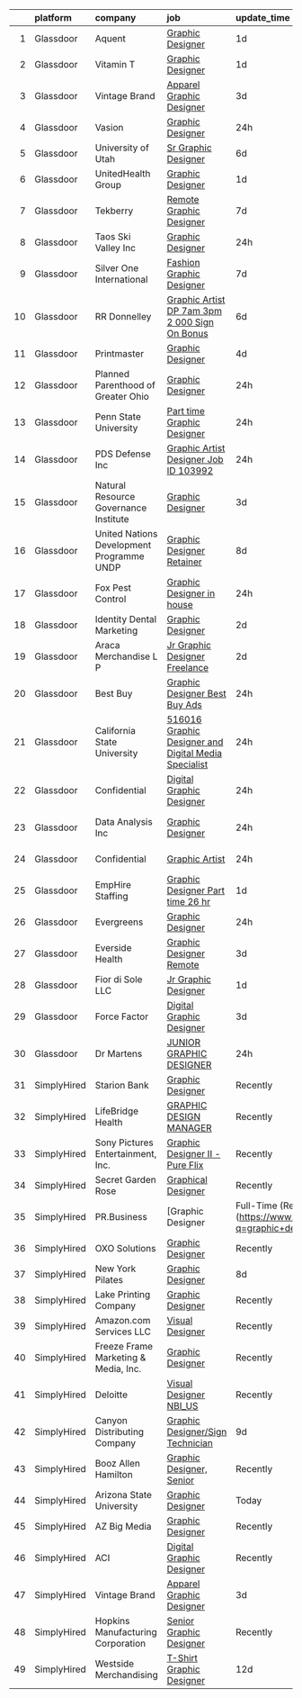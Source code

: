 

|    | platform    | company                                    | job                                                                                                                                                                                                                                                                                                                                                                                                                                                                                                                                                                                                                                                                                                                                                                                                                                                                                                                                                                                                                                      | update_time   | location            |
|---:|:------------|:-------------------------------------------|:-----------------------------------------------------------------------------------------------------------------------------------------------------------------------------------------------------------------------------------------------------------------------------------------------------------------------------------------------------------------------------------------------------------------------------------------------------------------------------------------------------------------------------------------------------------------------------------------------------------------------------------------------------------------------------------------------------------------------------------------------------------------------------------------------------------------------------------------------------------------------------------------------------------------------------------------------------------------------------------------------------------------------------------------|:--------------|:--------------------|
|  1 | Glassdoor   | Aquent                                     | [Graphic Designer](https://www.glassdoor.com/partner/jobListing.htm?pos=114&ao=1110586&s=58&guid=00000181b889fb07aab8a8d494b80976&src=GD_JOB_AD&t=SR&vt=w&cs=1_49b6e944&cb=1656658459774&jobListingId=1007971596810&cpc=F41FEAB56D215062&jrtk=3-0-1g6s8jupfim9k801-1g6s8juq2i6hs800-81418f7c6a98bdd3--6NYlbfkN0DMrcEu7yrtATojKJA7cEzGQ3FdRGWLh0CZQInL4ECGI9gD0Wolx9R2EDT7B77c2cQVJ4LZJrSLABm97A7FnMRhAb9cU4MSKmesv3qN2eNllZh34yVSJ8NSuphVpLXF6iGWahiHgFJroTRbXYj0pYeKsS4bkzFuo8z6qg091fzwxNJ-c4vcvGykbK_TwE9hdZG8GJlXm8p7UoqKR_nrgIO1uqDXB3ZmWG48pbytKrPRnjZIdtSsUkG1DPPbRvdviPT6y6A_e1X6kmCI3whC2joNVkJUYOldbCdagoFxm8ACqvy5Qu_T5Ull8D5E9P3N32oooOeyjmKWWihyu5rjpIxDSW1cX3xhami5pxlwDCWvJi5hfLFqpEVJOA08wUrZmuHOZDTpnJRQHYX0eOpKLsaCcgnETLHg_Vax9NN8hmZlYfZ4WW1sf6tzf_zGLDfLfNdM5TPcCXebrQ%3D%3D)                                                                                                                                                                                                                                       | 1d            | Remote              |
|  2 | Glassdoor   | Vitamin T                                  | [Graphic Designer](https://www.glassdoor.com/partner/jobListing.htm?pos=115&ao=1110586&s=58&guid=00000181b889fb07aab8a8d494b80976&src=GD_JOB_AD&t=SR&vt=w&cs=1_c7e46b9c&cb=1656658459774&jobListingId=1007971425417&cpc=F41FEAB56D215062&jrtk=3-0-1g6s8jupfim9k801-1g6s8juq2i6hs800-69e5d930d4038b90--6NYlbfkN0DMrcEu7yrtATojKJA7cEzGQ3FdRGWLh0CZQInL4ECGI6k5tN82kdM0OKoro5eXmjodCf6qjvBxomQkv9zLUguqZ3XdwliD8Hz6npiumh-3Y0dMCNtzodqAz9-xN2TElO-U299VvD9lhJIjnR4xp7A0ITGHB0jMBQTgNTnIvnz-4rG3H4uPTKiVFHvEUpUzheUsgPLvNJmSnQhins4rZKF-o1MNgkzD98h5jnvS93vQxMEMMq8OFEsCCTw1es2Oy5HsuC_aYVUxc5sLWXSZFLk8-TG3DLui2RAEFJ1LEwWjz-AQJ10DUakvfU7ywR2TITWJfrAPcbg1W3fw2FYNZeVrp0h30e8Oib2-N5ZpdGVskAEXF6udi6zvp9SN08vvOrkbUJ5uhj9zgmSrnX8_Fbp3PiUsY3HxyquVZG9sIeiThzzW-_Y00uywtZbFpfzkfbVThSigQ7bGCw%3D%3D)                                                                                                                                                                                                                                       | 1d            | Remote              |
|  3 | Glassdoor   | Vintage Brand                              | [Apparel Graphic Designer](https://www.glassdoor.com/partner/jobListing.htm?pos=106&ao=1110586&s=58&guid=00000181b889fb07aab8a8d494b80976&src=GD_JOB_AD&t=SR&vt=w&ea=1&cs=1_f7b85e24&cb=1656658459772&jobListingId=1007966596963&cpc=217C45A42544DB93&jrtk=3-0-1g6s8jupfim9k801-1g6s8juq2i6hs800-38afed33ba83a072--6NYlbfkN0Cp_WSJKd_Pz82imZmURPbhd3kYBsiZi4lpMLOH6vOlLHXZ4NTKdKhMpodYg_ElUV7cxQWFwLcKdSa0rBgfGTtG9OcXUcYLi8qERdJqGePMQ73YsA5PkjWWSNlxCsMhJwaP9JHe2F1Qtix47jYDXJxKjCDlIfiwhvKHlYhYGpwz40NeK4bEwCyANToXW77uptFCVqe1y3z_-lHmw5zsoUmp3qKpNCydN8oprlqdMxTEGK2vjZY9bmaFqqU46kTXP2EDjkFvYrSPJSuEL2PVaCRHBTEXITvHDdUV7vQtduKM0wCY1PwvoM7RYx7DJVpFkM4ZrTzGKDYR3ArGuwX1qD3KcR5sOg1x79xPGo9-DGfusDGaRHQo4FF99koUE3eHCg1kz4yrDhG3yCK6BQBwPdDJ7t04eyDzGWrtKEPCp57Gleb9YoyAvtO8u9le3H1EMz7_pxWrhHDOm5lRYp17slQrkMvg0ojPT4cALkhu1pAtNQb1f4ByJl6VptybM9JDPCc%3D)                                                                                                                                                                        | 3d            | Remote              |
|  4 | Glassdoor   | Vasion                                     | [Graphic Designer](https://www.glassdoor.com/partner/jobListing.htm?pos=126&ao=1136043&s=58&guid=00000181b889fb07aab8a8d494b80976&src=GD_JOB_AD&t=SR&vt=w&cs=1_42f18d04&cb=1656658459776&jobListingId=1007975233872&jrtk=3-0-1g6s8jupfim9k801-1g6s8juq2i6hs800-baf23a37b326afa3-)                                                                                                                                                                                                                                                                                                                                                                                                                                                                                                                                                                                                                                                                                                                                                        | 24h           | Lehi, UT            |
|  5 | Glassdoor   | University of Utah                         | [Sr  Graphic Designer](https://www.glassdoor.com/partner/jobListing.htm?pos=102&ao=1110586&s=58&guid=00000181b889fb07aab8a8d494b80976&src=GD_JOB_AD&t=SR&vt=w&cs=1_2594043a&cb=1656658459771&jobListingId=1007961571118&cpc=7F406056C5176881&jrtk=3-0-1g6s8jupfim9k801-1g6s8juq2i6hs800-afc3bb64af27eadc--6NYlbfkN0CeT8FX21qA8aHoekqZMuZU4Mih5bXiRa2bV6asheKhAhaoLeXTMF9jHbL_UojsfzqzpSHmIs4S45S-29HJSgN8AW0ieo0uTzEy07rGXdMiyDQ0-uNhXp1bBgZ8U8mVOY3YD9WiBHEiWtRotGI5-_ogRUOPYmC2ah_FP9f_pfDImgV6W3_dx1ZZ59qrSZ7BKEnmf2e460qEkPcCoqYPYqTHKTZK-lYhMBxUca3Oe5DgXFhUlHUWASbVKqrltgqNJ-AbIZ_NV2gX3fOpKmPzdzHpSz3vh-GDfUf23AZlX01Rjkfs8_xvW0KVb-aG9hMOFZKjlrWj9nsi9nI968Oh38EK-1-oR4HnEI56lD3qGlP0nQjGZ0Q8Mq3BPAgMa5aY44hjWwRPdjiH7x0HdwOLZ0f_1RHEJI799drR_lL8gxU8UQ1QTavLvfF7KW3Iv-rMv768NDNQjo5sv7dcJuICrw1SwqZjbk52iME%3D)                                                                                                                                                                                                                 | 6d            | Salt Lake City, UT  |
|  6 | Glassdoor   | UnitedHealth Group                         | [Graphic Designer](https://www.glassdoor.com/partner/jobListing.htm?pos=112&ao=1110586&s=58&guid=00000181b889fb07aab8a8d494b80976&src=GD_JOB_AD&t=SR&vt=w&cs=1_9e8e1866&cb=1656658459773&jobListingId=1007971146369&cpc=C4A69CCDBB3B9599&jrtk=3-0-1g6s8jupfim9k801-1g6s8juq2i6hs800-546f007b4babc294--6NYlbfkN0C8O9VKdOj_1Zh75e9_CvYhSsWVxS1Pvi5WUWhsf4w7FJvt2herunrAnbex0gfe-mi3d55e9Q4ZEKP3iiM1NxOPLGiH7OCLB5DkDYJYOLXXoAwesci7c6ACVX2mc4_mY7VlYeS6uny5EAxNn0RVprsqfNLNLCmhjBIrx0BS-PPxJYmKsZoD78pW1te-el-N-DXZWe7CFJbc0mczWsy9G8wkloreMYNw13qlIQbiKQNRCqaxPsDBMklOIJCM0DEXWFlYy9I11qa-L1yje5B2yYfiK6F-_jLsDbf0n4oHbemCbnt3VswcMV9oVok_OfCwmX1VFCXL6oMmmm3Tb8SqWP601anfZ1nOSk7yXRalbfdSJLffK8h5LqajQ8CqF3seE8l5tnS1gOte1dgpKlGG73blm5cDvZuHLFLHrOmh4AXE5FyjnzB8jCMX)                                                                                                                                                                                                                                                                   | 1d            | Metairie, LA        |
|  7 | Glassdoor   | Tekberry                                   | [Remote Graphic Designer](https://www.glassdoor.com/partner/jobListing.htm?pos=117&ao=1110586&s=58&guid=00000181b889fb07aab8a8d494b80976&src=GD_JOB_AD&t=SR&vt=w&cs=1_8d46749b&cb=1656658459774&jobListingId=1007959541270&cpc=334ABAF5D42DC775&jrtk=3-0-1g6s8jupfim9k801-1g6s8juq2i6hs800-bd224231e4a2332e--6NYlbfkN0BDQrJHDr0jym1c460Rom7GbWBqeQg5GdRUBiBJdfTMP9g7xX-05YXYdcEBBbMbIOsbQXg7eUkWY4a6skr96-oziJ44WnqOSG0MT_R95d2xBigxspW3eYax8l4X2V7y5QxKnK7-XfuivAJg7IOiVC5x5tkdUfLqQyagXO50oN2vpnJ1A2ZZgepaqQpzbIesA4QGlt6ZUhpC7DWT9oFLSaCq7WEGQAqW_2qnC4KQAD087VTFmr2s0hlJ7A1noTYNA4IAnyEZMQ9kpM-wQFx-6ziC8vVdP-xS-n6kgYpzonNh2ffnDIda5QfF8AJy8UftwEzBzrWoQPjg0m4KHVqBq46c5x_eaO7C9JmSBY4yHA7YYcfsyyvHi1WfmyEeAxKco849TQNBdMRciC8Dz1_R9ztRLDuUvE_1jiI0AnnI2C_Wviwi4ycj6Hw70GcbNf4DOEfsCLC1h24vYG-pZiEDXLY7MiG_WBANgjhWFWEPpCDSkzKp-gr8lEAx_6rOZlKc7iy7xu52MjogJpA3Vy49aue3voTxAgMP480ytwaP6eh6P58lou0J9pyzUJhcTt3gHDo%3D)                                                                                                              | 7d            | Stanford, CA        |
|  8 | Glassdoor   | Taos Ski Valley  Inc                       | [Graphic Designer](https://www.glassdoor.com/partner/jobListing.htm?pos=127&ao=1136043&s=58&guid=00000181b889fb07aab8a8d494b80976&src=GD_JOB_AD&t=SR&vt=w&cs=1_53ef257d&cb=1656658459776&jobListingId=1007972613640&jrtk=3-0-1g6s8jupfim9k801-1g6s8juq2i6hs800-1fc9123d1d7fb0ea-)                                                                                                                                                                                                                                                                                                                                                                                                                                                                                                                                                                                                                                                                                                                                                        | 24h           | Taos Ski Valley, NM |
|  9 | Glassdoor   | Silver One International                   | [Fashion   Graphic Designer](https://www.glassdoor.com/partner/jobListing.htm?pos=104&ao=1110586&s=58&guid=00000181b889fb07aab8a8d494b80976&src=GD_JOB_AD&t=SR&vt=w&ea=1&cs=1_99e59279&cb=1656658459772&jobListingId=1007960182730&cpc=A0637F14311B9419&jrtk=3-0-1g6s8jupfim9k801-1g6s8juq2i6hs800-3a6a9cb12624eae0--6NYlbfkN0CPKkCvCkja5ODHbDGpYljTShcneim2dZY2lAzUYGn0_73bX5U5zSpw1-HyiiWgRcUjDq3i3VUoVJlTgkZDmhvlXX518Sipwod1cTQiTxAsFXCPT7pTeq8s_3FoszeZkZC-JeecFrGFslj4r1eijsPk-JPu5v57Clh1fePcP5cvQ-NvLbo1Pbp252Tlzg6U5guw-R3iJWr0IStd4YZ7Ba3qFGugrRzB41W2u4dl8IQVwsj50AVxiGzP3WpgeajwxjjQ2fsSUV-uMIYibbHnaAuYOP4E5XavBA7gHWi9LXkDmXhd_FC1PwXClOrEpVJS4V5t6fAy5DJ4_iPT9wYaPe1OcH7r1z0CDCx2oWAX23sxmUtNcW6mbcLOHZQqg6j9w3eHBJP62J_o1Fv0vzqMah-XzwTrRZUrQGHJ6jR7OFmLpzt3G8GKQpeSJYeVaUrIPi7r9vGihWmjEavQVNZmQ6GBJPUf-ki7EbFVgqZYo9_ULQSAxyhbLU0s4Glg2yzz7kcaSdKZ17Eu7Q%3D%3D)                                                                                                                                                        | 7d            | New York, NY        |
| 10 | Glassdoor   | RR Donnelley                               | [Graphic Artist DP 7am   3pm   2 000 Sign On Bonus ](https://www.glassdoor.com/partner/jobListing.htm?pos=111&ao=1110586&s=58&guid=00000181b889fb07aab8a8d494b80976&src=GD_JOB_AD&t=SR&vt=w&cs=1_0659c980&cb=1656658459773&jobListingId=1007962792214&cpc=AC285F3A3ECA6BB0&jrtk=3-0-1g6s8jupfim9k801-1g6s8juq2i6hs800-1322ae7e52e04e34--6NYlbfkN0DQpuU7UE6yhN46mdqZaAMIaggdPPHg1fhRxyLNKUmHpxxgyMMziLTYg2mRwjzRr9Z72uA79F2RcJJudurGfkhp2JdPLrN5xqaSTgkler9i8PT_RHTVdAkQecjvryKD0CRyJaYM2j8CxpLxwuJY8ayU4RvSGoO2UoGOjzAoQBUmv6Zw86_f-cl572lAVogM1mhPDfwXSVS1JsF190oeEkAjXtKmVqsUMg7XRHj_j6v2nBiYYV2O8XXqys86OCQSU-Vr_0zRvrhQwYQAdPzTy3Eo8j4TdEnDJBFNTunAPM-czs41EqTbQxSZPefKHmK1YfMzt-_14K7uhkWc-mQDtOa19EP8s9T1bREcu-2gbqG4X7ULFmtPnWOcMPa9M6y8i5K5v3CbKQ_9495cJ2GLywPYDL1_D9NhZRkU1C_gfcgQA_ucuqGf1EyJGQ7YH7f5NLSHQoBFtxDuX86uCqa-_WD5WRoCaLw2UV5jgs9t3rzM3LcIRTUmG_0GlVDhwYroBSfjTjC0XsjRNtD0JIdytQD_ChaRIlcC6XOu7zMnhpo6MJEJCTOZQCvmcY3nhGlH5eg1_ohu1HO3YnA0vQYp4-iSHCoDnZn7zHkooy1jE55VaPF-d6FQubFb-898uAn6FpAHMnGTWfh3CEgnLHiMu02w) | 6d            | De Pere, WI         |
| 11 | Glassdoor   | Printmaster                                | [Graphic Designer](https://www.glassdoor.com/partner/jobListing.htm?pos=108&ao=1110586&s=58&guid=00000181b889fb07aab8a8d494b80976&src=GD_JOB_AD&t=SR&vt=w&ea=1&cs=1_deb809a0&cb=1656658459773&jobListingId=1007963750432&cpc=7AD1D84939BBEEF3&jrtk=3-0-1g6s8jupfim9k801-1g6s8juq2i6hs800-9b8bd9d780b93bcf--6NYlbfkN0ASRcxed9sO92CpqDpUdGpPijgiXYXHBvP2m2p5P2P8xaOk1A7j9e1V8eh_OIARi5Gc-pxcs30LUwqLcXLUZ8NMaPRUq8F5sUzSzx-oDY0lDu5VTKpIp2tgG0bqfrD0r5PUgrJVhCF0ZC-MoNVvGjnIliAhkCmArHXyt-uceP_tkv86aedd3GFDRp8d5HejFRzg6JCqacxfIUoGLQ0eI55AxEi28vAGDHYTlE-q1vEjLv22dS_PNtB-UpBIRC_EbfOFUwYAz-LDQZTCQtBp71VTNN2mvRyK4JTa8ZtPBKRwOaxEHsn8NidNxLjNfPMs-mrYboCix2sfSXj_GqTg1hOKLt1-zItxH45i2xqQm9D-JMoccsNwEXwy6a2cPEid2hZBuKKG_ypAyL33b6e0GnEcpJPRSF6ch0bgZW561F7YsOM0dcKvFJEQBVGz6i5Xcs8vEOREdHjUB-KLhrl9m2BDY5KCciR-1amowGaDNiiSuA%3D%3D)                                                                                                                                                                                                  | 4d            | Norfolk, MA         |
| 12 | Glassdoor   | Planned Parenthood of Greater Ohio         | [Graphic Designer](https://www.glassdoor.com/partner/jobListing.htm?pos=128&ao=1136043&s=58&guid=00000181b889fb07aab8a8d494b80976&src=GD_JOB_AD&t=SR&vt=w&cs=1_09c8eb42&cb=1656658459776&jobListingId=1007975317142&jrtk=3-0-1g6s8jupfim9k801-1g6s8juq2i6hs800-8747f1a4d2de3f51-)                                                                                                                                                                                                                                                                                                                                                                                                                                                                                                                                                                                                                                                                                                                                                        | 24h           | Ohio                |
| 13 | Glassdoor   | Penn State University                      | [Part time Graphic Designer](https://www.glassdoor.com/partner/jobListing.htm?pos=124&ao=1136043&s=58&guid=00000181b889fb07aab8a8d494b80976&src=GD_JOB_AD&t=SR&vt=w&cs=1_725152f5&cb=1656658459776&jobListingId=1007972555754&jrtk=3-0-1g6s8jupfim9k801-1g6s8juq2i6hs800-51413ed675e86b29-)                                                                                                                                                                                                                                                                                                                                                                                                                                                                                                                                                                                                                                                                                                                                              | 24h           | University Park, FL |
| 14 | Glassdoor   | PDS Defense  Inc                           | [Graphic Artist Designer   Job ID 103992](https://www.glassdoor.com/partner/jobListing.htm?pos=116&ao=1110586&s=58&guid=00000181b889fb07aab8a8d494b80976&src=GD_JOB_AD&t=SR&vt=w&ea=1&cs=1_573ef4d3&cb=1656658459775&jobListingId=1007974894784&cpc=32EE424DE2B657EB&jrtk=3-0-1g6s8jupfim9k801-1g6s8juq2i6hs800-049001ed9b5f7af0--6NYlbfkN0BLQ6hkz6GMEPsiDV6dZwFY4wMBUE_AioakCFmtqBrqGrxCtQ4UOaWb1H3TF5yZ3tgH8eoLTtIzwBDoIDSIktHAx1dqHWEes_Ht3vzDGhrLAewkpHGavVFQTt4K5bezEX4MPoyd97vZmglQZpDCSxhv4o2bAENWi_0yASugmo86IdwExN42qHDETDmGPCJJ3tsqWMgMiWMcwPdjtGaSiD6Y_rXIdXaY-aOi67UpO1So4qO1BmBBU4q8G8WfgBKBwvBLRUpjanMsBx0RJA12aWCIPPRri9xKQUQRuf5fCvnn7GEr8a09OcfExUSaOK71HxC0F5UsuWZ42xPo18SQQm6D8MowOj8AsMN8VfN9NaXzw37-3Z3QT5gq1f5Jf2Cy42moMALSZGilxC-8ONkFX27Utb_elLIBPw5D6OSHgwYiW4rGBHK4nNfcRefvWKF9fb_U5F1KJH9tITASudCfbPwGnj5H-0CdiynC38dSTchGzAhWhCls1BYvuPW4Dyo4ZK23N58R7ORlhw%3D%3D)                                                                                                                                           | 24h           | Owego, NY           |
| 15 | Glassdoor   | Natural Resource Governance Institute      | [Graphic Designer](https://www.glassdoor.com/partner/jobListing.htm?pos=130&ao=1136043&s=58&guid=00000181b889fb07aab8a8d494b80976&src=GD_JOB_AD&t=SR&vt=w&cs=1_4312d35f&cb=1656658459776&jobListingId=1007966999803&jrtk=3-0-1g6s8jupfim9k801-1g6s8juq2i6hs800-a35ec85c633d3eb1-)                                                                                                                                                                                                                                                                                                                                                                                                                                                                                                                                                                                                                                                                                                                                                        | 3d            | New York, NY        |
| 16 | Glassdoor   | United Nations Development Programme  UNDP | [Graphic Designer  Retainer ](https://www.glassdoor.com/partner/jobListing.htm?pos=125&ao=1136043&s=58&guid=00000181b889fb07aab8a8d494b80976&src=GD_JOB_AD&t=SR&vt=w&cs=1_d004d166&cb=1656658459776&jobListingId=1007957267554&jrtk=3-0-1g6s8jupfim9k801-1g6s8juq2i6hs800-9eb7f1d2f1fc61df-)                                                                                                                                                                                                                                                                                                                                                                                                                                                                                                                                                                                                                                                                                                                                             | 8d            | Remote              |
| 17 | Glassdoor   | Fox Pest Control                           | [Graphic Designer  in house ](https://www.glassdoor.com/partner/jobListing.htm?pos=121&ao=1136043&s=58&guid=00000181b889fb07aab8a8d494b80976&src=GD_JOB_AD&t=SR&vt=w&ea=1&cs=1_397ddb93&cb=1656658459775&jobListingId=1007975506090&jrtk=3-0-1g6s8jupfim9k801-1g6s8juq2i6hs800-d80f6c0ac741cf5a-)                                                                                                                                                                                                                                                                                                                                                                                                                                                                                                                                                                                                                                                                                                                                        | 24h           | Logan, UT           |
| 18 | Glassdoor   | Identity Dental Marketing                  | [Graphic Designer](https://www.glassdoor.com/partner/jobListing.htm?pos=110&ao=1110586&s=58&guid=00000181b889fb07aab8a8d494b80976&src=GD_JOB_AD&t=SR&vt=w&ea=1&cs=1_42db5f11&cb=1656658459773&jobListingId=1007969164108&cpc=32EE424DE2B657EB&jrtk=3-0-1g6s8jupfim9k801-1g6s8juq2i6hs800-30ada088c0fad619--6NYlbfkN0Dr78ut6cohwPRRl2eH2TnUoEDRRoKNJ8Biv-eVx751-KUhonc7jgzxb0dtI1WzXBrd8SZhZ0cvtyTgnFD71LIbX62Z3oom780UIscMk-R-Ts-5eaAuLfu4BID4ixPXDxZt_8n6xHOL6vdQ5zstEp7h3tHVBpsjD6Nij9Lm35ClEPnfzj2MmwHaKDatIrX2XKGJHlvvfI49EK9DxmMfy1fVpyQP6Z51Z_tWntZTnxkqPOw7B_VowCRVN7cPU11QU_-UFZYEWesfmDU_qIGEO9w5h6V-nSnZ1zBEFMzon3R4cA5c8ZgOA8-hWp-gvPQLloxBbyRbrjgEzmh7X6Ysy5UrGGGa0ckrZDholAq0AxvuG3ZKOAN0Mw5-BloRzfG2Z5YsYm2dK7QiY6Blmy-xIm98M_OkPOkonIA43ddBrodf2T88rJkiniql77Tzsa73pv8cJvi0MUtIRHc-DWVch9o1-E6lrphBx9Ikn_Yag5UfVBhyXcdz5uyd)                                                                                                                                                                                              | 2d            | Remote              |
| 19 | Glassdoor   | Araca Merchandise L P                      | [Jr  Graphic Designer   Freelance](https://www.glassdoor.com/partner/jobListing.htm?pos=109&ao=1110586&s=58&guid=00000181b889fb07aab8a8d494b80976&src=GD_JOB_AD&t=SR&vt=w&ea=1&cs=1_01f2649a&cb=1656658459773&jobListingId=1007969224262&cpc=8795CF9063CD573D&jrtk=3-0-1g6s8jupfim9k801-1g6s8juq2i6hs800-4f202b68e8795897--6NYlbfkN0C5jinrRu9OFhzXOfMFG0wpnKYKfiIowwwIeRu8MnNJgc43Lf5OFtMVXfVG-wWgMYDgDAzBkjvsXjKsXQ7SrSkLqya4QFyStzmb1_W01uclnUgAK8sxOWNnjIF6s-qGzhS7Kc8xXrWAM7esJsagZJAwRebVVFNtMgVKaja0ngpl7nMb2LUak-EunU9xgPdp0sFPtZawcvbErZp3Inm1n5YYM9eXxUANOVUOWM-bgxJiJ0EoQJOs3LxKzj1gJp6FGMNRRF_ys-VouXEDNSQgfveztpTYaoJz32omx2QJRO3aBPN1KVe2z-TvuWgrJSeT4p89DBW74rU5igsxonQ9CLdxlfNSNFjbfTkix-09P2ReB-cQyQBcHEGN5FLyhbdb0uHk0b-UIv3Z7z5T_59R4p62abV4J0PX9VdwmmS9u-Ko81qwFXgdMdZ6fsJr9IBMzUMgo4OmhH6DF3cqWchaqZ1aqdMMmXnHuATaJ0fRCRNrgJzet7oZZUQITegxHY4i5qI%3D)                                                                                                                                                                | 2d            | Remote              |
| 20 | Glassdoor   | Best Buy                                   | [Graphic Designer   Best Buy Ads](https://www.glassdoor.com/partner/jobListing.htm?pos=119&ao=1136043&s=58&guid=00000181b889fb07aab8a8d494b80976&src=GD_JOB_AD&t=SR&vt=w&cs=1_5acefb20&cb=1656658459775&jobListingId=1007973233613&jrtk=3-0-1g6s8jupfim9k801-1g6s8juq2i6hs800-fc1ae784dc80265e-)                                                                                                                                                                                                                                                                                                                                                                                                                                                                                                                                                                                                                                                                                                                                         | 24h           | Richfield, MN       |
| 21 | Glassdoor   | California State University                | [516016   Graphic Designer and Digital Media Specialist](https://www.glassdoor.com/partner/jobListing.htm?pos=120&ao=1136043&s=58&guid=00000181b889fb07aab8a8d494b80976&src=GD_JOB_AD&t=SR&vt=w&cs=1_37ca7d97&cb=1656658459775&jobListingId=1007974126353&jrtk=3-0-1g6s8jupfim9k801-1g6s8juq2i6hs800-292574927b3f9455-)                                                                                                                                                                                                                                                                                                                                                                                                                                                                                                                                                                                                                                                                                                                  | 24h           | Fullerton, CA       |
| 22 | Glassdoor   | Confidential                               | [Digital Graphic Designer](https://www.glassdoor.com/partner/jobListing.htm?pos=107&ao=1110586&s=58&guid=00000181b889fb07aab8a8d494b80976&src=GD_JOB_AD&t=SR&vt=w&ea=1&cs=1_2573455f&cb=1656658459772&jobListingId=1007974093076&cpc=BAEB662971763A76&jrtk=3-0-1g6s8jupfim9k801-1g6s8juq2i6hs800-7eb5b9c1c375ef72--6NYlbfkN0ALlVE48MWrgt2d0mHJVX740zmIEL60xmbxF1imK6ySVLMdwBxdYI_MIp9jRT0hFicOCAET7PSgc_zlWXnMBTb52g7u1GgWsXFq024KZeiGS-haZbCsXXvJ_qalQD9-gxWvcX8g2Yk_qD97Y_WI83o9OZqHsFz0vTryxVXUUwrNWb1IC2IhrUlp9edh1-u2DFONPW3IM5Ztq68M1GTvzqQKd1cIjlkyIlJGLDMRnwDnX5mE4qfweyZpth_sl6PcrZCM0MHSXGqqWfuUV8Yx0TlXTAhV01o7zI74efrKW04H3mU6LAq1R2z05aylGFag00YzB1NoZBT4UXVn9xnhsGle2_reKoRl1nULmSt2131D4eLILH-QhCZ1yaEUWDx7jJKl1ZOy7Lv0EzQ6THFbEypxG4BzQlGFL05vxmTHYI3EBlDZ1TkFv-qc7tUaS6TZn_kgABkL-uE4ohC8OB15a6rsUbpmrxMWsNvoUvCspbv09o4Hhar6_Lmm1wBTGrxqPBzlXtJKmmvW9Q%3D%3D)                                                                                                                                                          | 24h           | Fairfax, VA         |
| 23 | Glassdoor   | Data Analysis Inc                          | [Graphic Designer](https://www.glassdoor.com/partner/jobListing.htm?pos=103&ao=1110586&s=58&guid=00000181b889fb07aab8a8d494b80976&src=GD_JOB_AD&t=SR&vt=w&cs=1_0e392e82&cb=1656658459771&jobListingId=1007973730203&cpc=A1F772DE77098288&jrtk=3-0-1g6s8jupfim9k801-1g6s8juq2i6hs800-9ec63139262deddb--6NYlbfkN0BPRp5ljO1pdajOFmr7nwJ4KTDI_QQma5YWAOGfYtS-fQJfThGLSNgSoeG0uZ7MhpCKoEVC63YnjGgfUuPrBiYaVooV1J6gm285mjn9E2FznzebYTCq6as9L_NOli-HAEdrk9GMHo1l-Hf2fGQc89LoiKaImO8gAO2k4kJ1Rm4bqb1NHc4FAm3wGtMWUI-f8hNkNQ2Q_mFQ46RekQjrJtdeLrzuzV8gGXd-OjVUmJtZi9IeCaP2Bimb_0_K_xKbxQxgJ1Utu3MBOez7rG7I6UWev-9eHNr0k9RGPoqgQ2FXEqgoCOadCXLFtxIo_lKY85yQdx8x25gd2pb2req_uM6Um-799k8Wfk4yXRKGRG3WjL5QwL6Ar7Of8vugDqq1dD5Er3yFfa0eS9g_IsZ8J9uOFOEQDZTY3A-yqF6z8JXwvbWYanVsovODdc0nxCPeH2nPTDDz96_Wk_Xye2wqW3zvgBE6SUCmYNh1rk0DSMI-f0kBj_RYFk5oy3APFulVYiKm9H-AAeBLDaM3I1-GAS7bNA3z4vv7N-67sLMj1chhK-JSIJ0TUUprmKc--dRUbzRFYYbLf4p3Ukna7wqtIOpAguPYQyRe_O1ZiDbSzapTUVRXbXdSbJC61o0YY4R7h-L_EqhRLLGpLw%3D%3D)                                       | 24h           | Los Angeles, CA     |
| 24 | Glassdoor   | Confidential                               | [Graphic Artist](https://www.glassdoor.com/partner/jobListing.htm?pos=105&ao=1110586&s=58&guid=00000181b889fb07aab8a8d494b80976&src=GD_JOB_AD&t=SR&vt=w&ea=1&cs=1_dbb63b2e&cb=1656658459772&jobListingId=1007973216120&cpc=18C9CE28155C17C5&jrtk=3-0-1g6s8jupfim9k801-1g6s8juq2i6hs800-efea572b313861b7--6NYlbfkN0DLju_1m-cC0zQw1g4sEUwdOIx7cf1OhP9iiBX5MgcL9iMBM5cyrxkWkWeouE9kkJnoUHwIDEmfYwS382TxhnP6TuLPEh_92vwdPHP9aI_td9o8F-dtv4nfsqZVxe7Val9-BGCbMjy1F2WoQM3R2WWMS91YvYUmQ5h5wNa92kVpvm4oaLUD18KXY2S1YkNzoC5ZSG9tcyV9SYKGYbX4gaJuZZ5cPHEmmjzq1xaVdgsbgFmg8rR2DWY1PHpXPCHQy_Yoex-AOcO9qPvTzPbF6yCjz-ZlX-I3Y0BN4QVsb4LtC4kL-JYnte1IbzxQXfDuKSm1nkj3k7BXVeeGP4WO3YeHHw4Hnwq34yb_MmTUI4Wb13BbTTyJbOutieXdc-OsHtNLe4YilDfNoFAzOgQO24v_nrKq2u4MEoliBDHU_IXKESQdgovKGWy-7OtJZ6Sy6qlLBH0iLFS_mjazZXGuG54LZyeXc7RLU2ZCNJmdIjByxHBMql--mhEabDK29O-pDOD1HULCYzDzoQ%3D%3D)                                                                                                                                                                    | 24h           | Hauppauge, NY       |
| 25 | Glassdoor   | EmpHire Staffing                           | [Graphic Designer Part time    26 hr](https://www.glassdoor.com/partner/jobListing.htm?pos=118&ao=1110586&s=58&guid=00000181b889fb07aab8a8d494b80976&src=GD_JOB_AD&t=SR&vt=w&ea=1&cs=1_1cd711c3&cb=1656658459775&jobListingId=1007970819865&cpc=9908D8D4413DBB8A&jrtk=3-0-1g6s8jupfim9k801-1g6s8juq2i6hs800-f958862f796425c9--6NYlbfkN0CSJizuznrUMrHhajZKrd4pg0StTTJWxhqBqEvw4IqJeEVLyWAz4gcXA65Oh49u_VMdjVIDrfez35CftsxGzqviQA7-cO6rGeZzqkASK1zRvzX2QyKFcYpB9_zoHewqu8tUwMxKxXXTJZ2YvPlV8SCsZmrUEK5QANdyua4Msk6ns-8LDD8i6vsF61yZtU5GhCzjCvru-x5IPDS5ccgHrivjRfdYG_6DSjcbkUBuA2hLG2vnxv3rdYW6CLrzc-NEvv7m_DF7so07isOjV8mZitBruJAYId_PQfBuzrTL8kezuvjsPRDC9fIE3qPUHzKzTBEEuwKAF5kRq91uv4mfEUB0YHlGx_mSiGNLWTvvYt28w5A6Jt4Rnb5Q0KrukqbfCX8EiCAq-2iTAsOL3KnlPmASak54jRot_3UoFcEhKI7aGPzzuFZSefn2SNcqMhAm1gY5AWAUadmwTp3eJ-vPnzOTbp9MM0wrOp1NenR-VzBcrlgFrD-h0RBBwm3v5ZehKac%3D)                                                                                                                                                             | 1d            | Tamarac, FL         |
| 26 | Glassdoor   | Evergreens                                 | [Graphic Designer](https://www.glassdoor.com/partner/jobListing.htm?pos=101&ao=1110586&s=58&guid=00000181b889fb07aab8a8d494b80976&src=GD_JOB_AD&t=SR&vt=w&cs=1_b1fe0770&cb=1656658459771&jobListingId=1007974128071&cpc=275B60D2C545FCD5&jrtk=3-0-1g6s8jupfim9k801-1g6s8juq2i6hs800-9ab55fee3937bfdf--6NYlbfkN0CJYS1fJucnlYspwxalzeNL4wj52sfNF4Jm3P4SmeWl7saCf8Hf0dIFNEOPjlW3BaT3wqo3JLV_01GMEK61E3UVLD4QNgMTP0csNi7-Npf2yx8qWkccUt58fPfGiKqPDi4ZYGU0tUT82K2XvWdDa2kcDIXI-qRwdIXUH-_vZuOYbawfqN_MwUlxYfoir09lYCHP2M4ueD-nQaxm8YLOX9stoaQQ3WVvjlM5YKbUi3kWcG0QrkH38s1sVrazWhRFUus_R69HRn1LOjEh7HuQ4X8lCbXWrl8gmv5sZv_wZh2XIWMi_IEPTq1IExQgPrdoVESUovYgoY3VFPi4UAR-1eH_LLXqcdjQoDKHKU9IN_MzI4GerSsV3yyBa39GuIid5ksoTYLASF4L-1CuYAOr18BDg6SfOhlZw5Z_i7Yhg04Fb2yPB68bmlS7fn3R7hh_YCxDJTZ_1LZnm65fVzrEnPDyPT48MXWLdS_aHw16tJ9SIg%3D%3D)                                                                                                                                                                                                       | 24h           | Seattle, WA         |
| 27 | Glassdoor   | Everside Health                            | [Graphic Designer   Remote](https://www.glassdoor.com/partner/jobListing.htm?pos=122&ao=1136043&s=58&guid=00000181b889fb07aab8a8d494b80976&src=GD_JOB_AD&t=SR&vt=w&cs=1_a8176cad&cb=1656658459775&jobListingId=1007967278069&jrtk=3-0-1g6s8jupfim9k801-1g6s8juq2i6hs800-eb07eee0f1a4525e-)                                                                                                                                                                                                                                                                                                                                                                                                                                                                                                                                                                                                                                                                                                                                               | 3d            | Remote              |
| 28 | Glassdoor   | Fior di Sole LLC                           | [Jr Graphic Designer](https://www.glassdoor.com/partner/jobListing.htm?pos=129&ao=1136043&s=58&guid=00000181b889fb07aab8a8d494b80976&src=GD_JOB_AD&t=SR&vt=w&cs=1_076b12a7&cb=1656658459776&jobListingId=1007970923399&jrtk=3-0-1g6s8jupfim9k801-1g6s8juq2i6hs800-da10a073c76328a6-)                                                                                                                                                                                                                                                                                                                                                                                                                                                                                                                                                                                                                                                                                                                                                     | 1d            | Napa, CA            |
| 29 | Glassdoor   | Force Factor                               | [Digital Graphic Designer](https://www.glassdoor.com/partner/jobListing.htm?pos=113&ao=1110586&s=58&guid=00000181b889fb07aab8a8d494b80976&src=GD_JOB_AD&t=SR&vt=w&cs=1_977be7e1&cb=1656658459773&jobListingId=1007966216784&cpc=7F6F94E2229B3AB5&jrtk=3-0-1g6s8jupfim9k801-1g6s8juq2i6hs800-251af197d29a7dfd--6NYlbfkN0CCbOqLFAkE17MDkfB5QkeK_R8bo7qf9dndHNr_grrY-Cu9kPGiILkymHpf-SGg7OBJ_ZpGWFBNTV59qg4-5bUoVTdmxUr9zAD4LJGDRvPuPX4e9rF7c31CsIb2gH8D2Cjfmtf3BOScFSb7FovWoIb7qgpdA7rLk1uRDAapVKjBYoat6e8Sy-M97isVi6N3Yi3D_c11X1TMdwgRDQa7TOZxkO4yG9e2zvq2COWUKjymdpsfoBmTYEAopQ2k5WidHwA3QvTdWJcbcDyEHkLZikYE7qhJ21VGOUnkGZn4hYStKc_g0jVZ51xdLg9SiRZlJ7Hx85SdU1wkkpytQu8tn6IAZ3SmexP3-Aa7bgBaOgGzuBonOwSkCrYLTTykbaYUGmVbK66f89AreNYGQcOVTntFqtdDBITVDD4LPUKepImpsx_X8vtF0OPdeh3SSkIZvys%3D)                                                                                                                                                                                                                                             | 3d            | West Chester, PA    |
| 30 | Glassdoor   | Dr Martens                                 | [JUNIOR GRAPHIC DESIGNER](https://www.glassdoor.com/partner/jobListing.htm?pos=123&ao=1136043&s=58&guid=00000181b889fb07aab8a8d494b80976&src=GD_JOB_AD&t=SR&vt=w&cs=1_c954c4d8&cb=1656658459776&jobListingId=1007974505142&jrtk=3-0-1g6s8jupfim9k801-1g6s8juq2i6hs800-2b004fca8cf1194b-)                                                                                                                                                                                                                                                                                                                                                                                                                                                                                                                                                                                                                                                                                                                                                 | 24h           | Remote              |
| 31 | SimplyHired | Starion Bank                               | [Graphic Designer](https://www.simplyhired.com/job/-31fccQnpDgMtxupNP58_ocPTYHPD9zUV9VdJ0FB2Hh1P1gv-OjVKA?q=graphic+designer)                                                                                                                                                                                                                                                                                                                                                                                                                                                                                                                                                                                                                                                                                                                                                                                                                                                                                                            | Recently      | Bismarck, ND        |
| 32 | SimplyHired | LifeBridge Health                          | [GRAPHIC DESIGN MANAGER](https://www.simplyhired.com/job/7mweO4IuEwGdG7wc52lRml_h25KJ0LKOrvWU49Tcuu99_NR6dr-NBQ?q=graphic+designer)                                                                                                                                                                                                                                                                                                                                                                                                                                                                                                                                                                                                                                                                                                                                                                                                                                                                                                      | Recently      | Baltimore, MD       |
| 33 | SimplyHired | Sony Pictures Entertainment, Inc.          | [Graphic Designer II - Pure Flix](https://www.simplyhired.com/job/QbB0ZbaK1PSnoTD49B04Am8F7N-h4V5gUS_U9OB3sNTRTF4hva1oXw?q=graphic+designer)                                                                                                                                                                                                                                                                                                                                                                                                                                                                                                                                                                                                                                                                                                                                                                                                                                                                                             | Recently      | Scottsdale, AZ      |
| 34 | SimplyHired | Secret Garden Rose                         | [Graphical Designer](https://www.simplyhired.com/job/MBp4tNEkQcaorDspj64t2e3OSWax_qw_Ft7Wm6MF11TZ9H1pWtFm0A?q=graphic+designer)                                                                                                                                                                                                                                                                                                                                                                                                                                                                                                                                                                                                                                                                                                                                                                                                                                                                                                          | Recently      | Remote              |
| 35 | SimplyHired | PR.Business                                | [Graphic Designer | Full-Time (Remote)](https://www.simplyhired.com/job/PI0LEXrzlIu_rszHe7E_Vhl_yVhwsEZ132FoKE_SIYU2ipHz_rgz9A?q=graphic+designer)                                                                                                                                                                                                                                                                                                                                                                                                                                                                                                                                                                                                                                                                                                                                                                                                                                                                                       | 3d            | Remote              |
| 36 | SimplyHired | OXO Solutions                              | [Graphic Designer](https://www.simplyhired.com/job/BXUyWLRJM5GqlXxmpwBw-g_A_qs7M6-f7IDZTvQqqHxFROKtKw3p1Q?q=graphic+designer)                                                                                                                                                                                                                                                                                                                                                                                                                                                                                                                                                                                                                                                                                                                                                                                                                                                                                                            | Recently      | Adobe, AZ           |
| 37 | SimplyHired | New York Pilates                           | [Graphic Designer](https://www.simplyhired.com/job/w3DLxUQ4LJmwg40zBP3r2mWd0aCE4bRwokq6CGH56nxEJ_1mOgG6Uw?q=graphic+designer)                                                                                                                                                                                                                                                                                                                                                                                                                                                                                                                                                                                                                                                                                                                                                                                                                                                                                                            | 8d            | Remote              |
| 38 | SimplyHired | Lake Printing Company                      | [Graphic Designer](https://www.simplyhired.com/job/zYevJ-f9BC_8bDe5eAcS67G2Nh4QF_5MdCsjy5V-Tseq6--VZ-EjHQ?q=graphic+designer)                                                                                                                                                                                                                                                                                                                                                                                                                                                                                                                                                                                                                                                                                                                                                                                                                                                                                                            | Recently      | Osage Beach, MO     |
| 39 | SimplyHired | Amazon.com Services LLC                    | [Visual Designer](https://www.simplyhired.com/job/07csdT2C5wUC0BjRkvFLfN-A2TKuc9tkdRnFlCKVrN7nw2oJdE55kw?q=graphic+designer)                                                                                                                                                                                                                                                                                                                                                                                                                                                                                                                                                                                                                                                                                                                                                                                                                                                                                                             | Recently      | Remote +2 locations |
| 40 | SimplyHired | Freeze Frame Marketing & Media, Inc.       | [Graphic Designer](https://www.simplyhired.com/job/BPgdTwugooRMys9iPBPtqSqkTYnjWRedvcmOYpiMi8ru56DCB72w7g?q=graphic+designer)                                                                                                                                                                                                                                                                                                                                                                                                                                                                                                                                                                                                                                                                                                                                                                                                                                                                                                            | Recently      | Remote              |
| 41 | SimplyHired | Deloitte                                   | [Visual Designer NBI_US](https://www.simplyhired.com/job/cZxI05e9yi8ZzXQccQJHJfLgPgajJ2M6-6xvPYWmsaX6jkJJ4ms3UQ?q=graphic+designer)                                                                                                                                                                                                                                                                                                                                                                                                                                                                                                                                                                                                                                                                                                                                                                                                                                                                                                      | Recently      | Gilbert, AZ         |
| 42 | SimplyHired | Canyon Distributing Company                | [Graphic Designer/Sign Technician](https://www.simplyhired.com/job/bKIrbqapAmQZJZ5ektrInriVihsQw_IHUScKep7tDlegbMXwAlm7UQ?q=graphic+designer)                                                                                                                                                                                                                                                                                                                                                                                                                                                                                                                                                                                                                                                                                                                                                                                                                                                                                            | 9d            | Prescott Valley, AZ |
| 43 | SimplyHired | Booz Allen Hamilton                        | [Graphic Designer, Senior](https://www.simplyhired.com/job/nzJ1CttcOkIDvtb7fmM7gpR2POZFDPyYzqSKoOBvaH_esSfQic6edQ?q=graphic+designer)                                                                                                                                                                                                                                                                                                                                                                                                                                                                                                                                                                                                                                                                                                                                                                                                                                                                                                    | Recently      | McLean, VA          |
| 44 | SimplyHired | Arizona State University                   | [Graphic Designer](https://www.simplyhired.com/job/z-LQ3ozgUG0w54Rb2cUYSbJ-qac8wCM-Cb0gvTkjilZDjoUGF0LA_Q?q=graphic+designer)                                                                                                                                                                                                                                                                                                                                                                                                                                                                                                                                                                                                                                                                                                                                                                                                                                                                                                            | Today         | Tempe, AZ           |
| 45 | SimplyHired | AZ Big Media                               | [Graphic Designer](https://www.simplyhired.com/job/0cshT9DsL9xi0tQ37J6OP6311mNNG793rKYkMUNUxOmBXCDxoNHZ4Q?q=graphic+designer)                                                                                                                                                                                                                                                                                                                                                                                                                                                                                                                                                                                                                                                                                                                                                                                                                                                                                                            | Recently      | Phoenix, AZ         |
| 46 | SimplyHired | ACI                                        | [Digital Graphic Designer](https://www.simplyhired.com/job/wcJQkdsvMDZFigSNWwC4B9HJpKZCEB-5C24N6hX6y_PkVT8exEBf2A?q=graphic+designer)                                                                                                                                                                                                                                                                                                                                                                                                                                                                                                                                                                                                                                                                                                                                                                                                                                                                                                    | Recently      | Dallas, TX          |
| 47 | SimplyHired | Vintage Brand                              | [Apparel Graphic Designer](https://www.simplyhired.com/job/dmkWShV3ME7DjhwBxN--sr-X7o-jrj-Syk8dbT6JzLsxY4J4nDbUEQ?q=graphic+designer)                                                                                                                                                                                                                                                                                                                                                                                                                                                                                                                                                                                                                                                                                                                                                                                                                                                                                                    | 3d            | Remote              |
| 48 | SimplyHired | Hopkins Manufacturing Corporation          | [Senior Graphic Designer](https://www.simplyhired.com/job/IQe1EG99B5EtESUcUhN2Wr7jjA07dvv2Zf01NTbe1sQTPEHBM10nrw?q=graphic+designer)                                                                                                                                                                                                                                                                                                                                                                                                                                                                                                                                                                                                                                                                                                                                                                                                                                                                                                     | Recently      | Emporia, KS         |
| 49 | SimplyHired | Westside Merchandising                     | [T-Shirt Graphic Designer](https://www.simplyhired.com/job/v6CW3UFo0DxZ9IozesLWcJnPvHbJkD4X8HJxh3Vum9I309kFFt_vzg?q=graphic+designer)                                                                                                                                                                                                                                                                                                                                                                                                                                                                                                                                                                                                                                                                                                                                                                                                                                                                                                    | 12d           | Remote              |